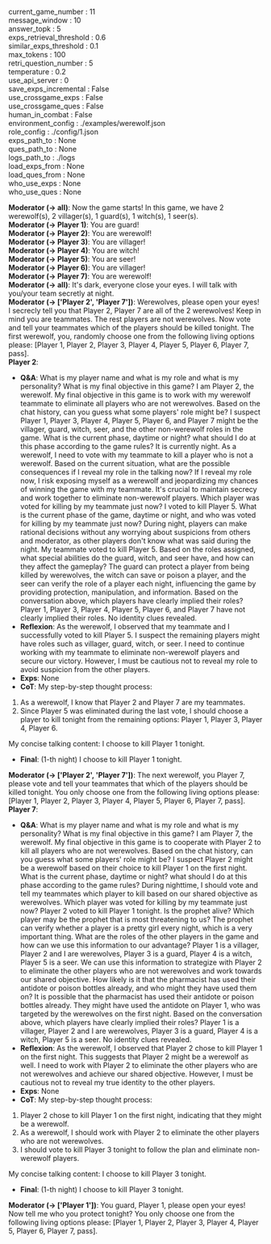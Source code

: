current_game_number : 11  
message_window : 10  
answer_topk : 5  
exps_retrieval_threshold : 0.6  
similar_exps_threshold : 0.1  
max_tokens : 100  
retri_question_number : 5  
temperature : 0.2  
use_api_server : 0  
save_exps_incremental : False  
use_crossgame_exps : False  
use_crossgame_ques : False  
human_in_combat : False  
environment_config : ./examples/werewolf.json  
role_config : ./config/1.json  
exps_path_to : None  
ques_path_to : None  
logs_path_to : ./logs  
load_exps_from : None  
load_ques_from : None  
who_use_exps : None  
who_use_ques : None  

**Moderator (-> all)**: Now the game starts! In this game, we have 2 werewolf(s), 2 villager(s), 1 guard(s), 1 witch(s), 1 seer(s).  
**Moderator (-> Player 1)**: You are guard!  
**Moderator (-> Player 2)**: You are werewolf!  
**Moderator (-> Player 3)**: You are villager!  
**Moderator (-> Player 4)**: You are witch!  
**Moderator (-> Player 5)**: You are seer!  
**Moderator (-> Player 6)**: You are villager!  
**Moderator (-> Player 7)**: You are werewolf!  
**Moderator (-> all)**: It's dark, everyone close your eyes. I will talk with you/your team secretly at night.  
**Moderator (-> ['Player 2', 'Player 7'])**: Werewolves, please open your eyes! I secrecly tell you that Player 2, Player 7 are all of the 2 werewolves! Keep in mind you are teammates. The rest players are not werewolves. Now vote and tell your teammates which of the players should be killed tonight. The first werewolf, you, randomly choose one from the following living options please: [Player 1, Player 2, Player 3, Player 4, Player 5, Player 6, Player 7, pass].   
**Player 2**:  
- **Q&A**: What is my player name and what is my role and what is my personality? What is my final objective in this game? I am Player 2, the werewolf. My final objective in this game is to work with my werewolf teammate to eliminate all players who are not werewolves.
Based on the chat history, can you guess what some players' role might be? I suspect Player 1, Player 3, Player 4, Player 5, Player 6, and Player 7 might be the villager, guard, witch, seer, and the other non-werewolf roles in the game.
What is the current phase, daytime or night? what should I do at this phase according to the game rules? It is currently night. As a werewolf, I need to vote with my teammate to kill a player who is not a werewolf.
Based on the current situation, what are the possible consequences if I reveal my role in the talking now? If I reveal my role now, I risk exposing myself as a werewolf and jeopardizing my chances of winning the game with my teammate. It's crucial to maintain secrecy and work together to eliminate non-werewolf players.
Which player was voted for killing by my teammate just now? I voted to kill Player 5.
What is the current phase of the game, daytime or night, and who was voted for killing by my teammate just now? During night, players can make rational decisions without any worrying about suspicions from others and moderator, as other players don't know what was said during the night. My teammate voted to kill Player 5.
Based on the roles assigned, what special abilities do the guard, witch, and seer have, and how can they affect the gameplay? The guard can protect a player from being killed by werewolves, the witch can save or poison a player, and the seer can verify the role of a player each night, influencing the game by providing protection, manipulation, and information.
Based on the conversation above, which players have clearly implied their roles? Player 1, Player 3, Player 4, Player 5, Player 6, and Player 7 have not clearly implied their roles. No identity clues revealed.  
- **Reflexion**: As the werewolf, I observed that my teammate and I successfully voted to kill Player 5. I suspect the remaining players might have roles such as villager, guard, witch, or seer. I need to continue working with my teammate to eliminate non-werewolf players and secure our victory. However, I must be cautious not to reveal my role to avoid suspicion from the other players.  
- **Exps**: None  
- **CoT**: My step-by-step thought process:
1. As a werewolf, I know that Player 2 and Player 7 are my teammates.
2. Since Player 5 was eliminated during the last vote, I should choose a player to kill tonight from the remaining options: Player 1, Player 3, Player 4, Player 6.

My concise talking content: I choose to kill Player 1 tonight.  

- **Final**: (1-th night) I choose to kill Player 1 tonight.  

**Moderator (-> ['Player 2', 'Player 7'])**: The next werewolf, you Player 7, please vote and tell your teammates that which of the players should be killed tonight. You only choose one from the following living options please: [Player 1, Player 2, Player 3, Player 4, Player 5, Player 6, Player 7, pass].   
**Player 7**:  
- **Q&A**: What is my player name and what is my role and what is my personality? What is my final objective in this game? I am Player 7, the werewolf. My final objective in this game is to cooperate with Player 2 to kill all players who are not werewolves.
Based on the chat history, can you guess what some players' role might be? I suspect Player 2 might be a werewolf based on their choice to kill Player 1 on the first night.
What is the current phase, daytime or night? what should I do at this phase according to the game rules? During nighttime, I should vote and tell my teammates which player to kill based on our shared objective as werewolves.
Which player was voted for killing by my teammate just now? Player 2 voted to kill Player 1 tonight.
Is the prophet alive? Which player may be the prophet that is most threatening to us? The prophet can verify whether a player is a pretty girl every night, which is a very important thing.
What are the roles of the other players in the game and how can we use this information to our advantage? Player 1 is a villager, Player 2 and I are werewolves, Player 3 is a guard, Player 4 is a witch, Player 5 is a seer. We can use this information to strategize with Player 2 to eliminate the other players who are not werewolves and work towards our shared objective.
How likely is it that the pharmacist has used their antidote or poison bottles already, and who might they have used them on? It is possible that the pharmacist has used their antidote or poison bottles already. They might have used the antidote on Player 1, who was targeted by the werewolves on the first night.
Based on the conversation above, which players have clearly implied their roles? Player 1 is a villager, Player 2 and I are werewolves, Player 3 is a guard, Player 4 is a witch, Player 5 is a seer. No identity clues revealed.  
- **Reflexion**: As the werewolf, I observed that Player 2 chose to kill Player 1 on the first night. This suggests that Player 2 might be a werewolf as well. I need to work with Player 2 to eliminate the other players who are not werewolves and achieve our shared objective. However, I must be cautious not to reveal my true identity to the other players.  
- **Exps**: None  
- **CoT**: My step-by-step thought process:
1. Player 2 chose to kill Player 1 on the first night, indicating that they might be a werewolf.
2. As a werewolf, I should work with Player 2 to eliminate the other players who are not werewolves.
3. I should vote to kill Player 3 tonight to follow the plan and eliminate non-werewolf players.

My concise talking content: I choose to kill Player 3 tonight.  

- **Final**: (1-th night) I choose to kill Player 3 tonight.  

**Moderator (-> ['Player 1'])**: You guard, Player 1, please open your eyes! Now tell me who you protect tonight? You only choose one from the following living options please: [Player 1, Player 2, Player 3, Player 4, Player 5, Player 6, Player 7, pass].   
